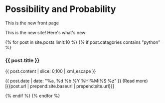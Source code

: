 # Possibility and Probability
This is the new front page

<!-- Global site tag (gtag.js) - Google Analytics -->
<script async src="https://www.googletagmanager.com/gtag/js?id=UA-247234-4"></script>
<script>
  window.dataLayer = window.dataLayer || [];
  function gtag(){dataLayer.push(arguments);}
  gtag('js', new Date());

  gtag('config', 'UA-247234-4');
</script>

This is the new site! Here's what's new:

{% for post in site.posts limit:10 %}
            {% if post.catagories contains "python"  %}
            <div>
                <h3>{{ post.title }}</h3>
                {{ post.content | slice: 0,100 | xml_escape }}<p>
                {{ post.date | date: "%a, %d %b %Y %H:%M:%S %z" }}
                (Read more)[{{post.url | prepend:site.baseurl | prepend:site.url}}]
            </div>
            {% endif %}
{% endfor %}
